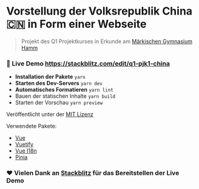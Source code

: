 # Vorstellung der Volksrepublik China 🇨🇳 in Form einer Webseite

> Projekt des Q1 Projektkurses in Erkunde am [Märkischen Gymnasium Hamm](https://www.maerkischesgymnasium.de/)

### **🚀 Live Demo** https://stackblitz.com/edit/q1-pjk1-china
 
 - **Installation der Pakete** `yarn`
 - **Starten des Dev-Servers** `yarn dev`
 - **Automatisches Formatieren** `yarn lint`
 - Bauen der statischen Inhalte `yarn build`
 - Starten der Vorschau `yarn preview`

 Veröffentlicht unter der [MIT  Lizenz](https://github.com/mgh-hamm/ProjektChina/blob/main/LICENSE)

 Verwendete Pakete:
 - [Vue](https://vuejs.org/) 
 - [Vuetify](https://next.vuetifyjs.com/)
 - [Vue I18n](https://vue-i18n.intlify.dev/)
 - [Pinia](https://pinia.vuejs.org/)
 
### ❤️ Vielen Dank an [Stackblitz](https://stackblitz.com/) für das Bereitstellen der Live Demo